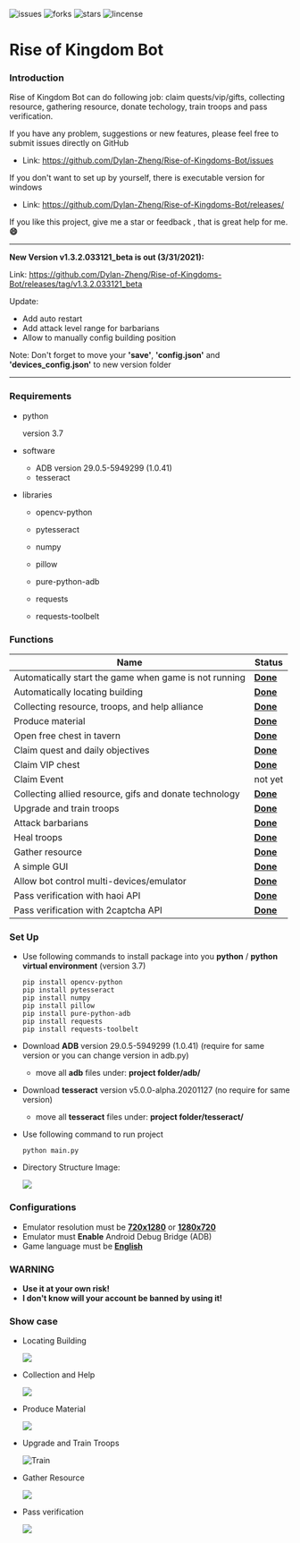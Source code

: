 ![issues](https://img.shields.io/github/issues/Dylan-Zheng/Rise-of-Kingdoms-Bot)
![forks](https://img.shields.io/github/forks/Dylan-Zheng/Rise-of-Kingdoms-Bot)
![stars](https://img.shields.io/github/stars/Dylan-Zheng/Rise-of-Kingdoms-Bot)
![lincense](https://img.shields.io/github/license/Dylan-Zheng/Rise-of-Kingdoms-Bot)

# Rise of Kingdom Bot

### **Introduction**

Rise of Kingdom Bot can do following job: claim quests/vip/gifts, collecting resource, gathering resource, donate techology, train troops and pass verification.

If you have any problem, suggestions or new features,  please feel free to submit issues directly on GitHub

- Link: https://github.com/Dylan-Zheng/Rise-of-Kingdoms-Bot/issues


If you don't want to set up by yourself, there is executable version for windows

- Link: https://github.com/Dylan-Zheng/Rise-of-Kingdoms-Bot/releases/


If you like this project, give me a star or feedback , that is great help for me. **:smile:**

------

**New Version v1.3.2.033121_beta is out (3/31/2021):**

Link: https://github.com/Dylan-Zheng/Rise-of-Kingdoms-Bot/releases/tag/v1.3.2.033121_beta

Update:

- Add auto restart
- Add attack level range for barbarians
- Allow to manually config building position

Note: Don't forget to move your **'save'**, **'config.json'** and **'devices_config.json'** to new version folder

------

### Requirements

- python

  version 3.7
  
- software

  - ADB  version 29.0.5-5949299 (1.0.41)
  - tesseract 

- libraries

  - opencv-python

  - pytesseract

  - numpy

  - pillow

  - pure-python-adb

  - requests
  
  - requests-toolbelt
  
    

### Functions

| Name                                                   | Status          |
| ------------------------------------------------------ | --------------- |
| Automatically start the game when game is not running  | **<u>Done</u>** |
| Automatically locating building                        | **<u>Done</u>** |
| Collecting resource, troops, and help alliance         | **<u>Done</u>** |
| Produce material                                       | **<u>Done</u>** |
| Open free chest in tavern                              | **<u>Done</u>** |
| Claim quest and daily objectives                       | **<u>Done</u>** |
| Claim VIP chest                                        | **<u>Done</u>** |
| Claim Event                                            | not yet         |
| Collecting allied resource, gifs and donate technology | **<u>Done</u>** |
| Upgrade and train troops                               | <u>**Done**</u> |
| Attack barbarians                                      | <u>**Done**</u> |
| Heal troops                                            | <u>**Done**</u> |
| Gather resource                                        | **<u>Done</u>** |
| A simple GUI                                           | **<u>Done</u>** |
| Allow bot control multi-devices/emulator               | **<u>Done</u>** |
| Pass verification with haoi API                        | **<u>Done</u>** |
| Pass verification with 2captcha API                    | **<u>Done</u>** |



### Set Up

- Use following commands to install package into you **python** / **python virtual environment** (version 3.7)

  ```
  pip install opencv-python
  pip install pytesseract
  pip install numpy
  pip install pillow
  pip install pure-python-adb
  pip install requests
  pip install requests-toolbelt
  ```

- Download **ADB** version 29.0.5-5949299 (1.0.41) (require for same version or you can change version in adb.py)

  - move all **adb** files under: **project folder/adb/** 

- Download **tesseract** version v5.0.0-alpha.20201127 (no require for same version)

  - move all **tesseract** files under: **project folder/tesseract/** 

- Use following command to run project

  ```
  python main.py
  ```

- Directory Structure Image:

  ![](https://github.com/Dylan-Zheng/Rise-of-Kingdoms-Bot/blob/main/docs/structure.png?raw=true)



### Configurations

- Emulator resolution must be <u>**720x1280**</u> or <u>**1280x720**</u>
- Emulator must **Enable** Android Debug Bridge (ADB)
- Game language must be <u>**English**</u> 



### WARNING

- **Use it at your own risk!**
- **I don't know will your account be banned by using it!**



### Show case

- Locating Building

  ![](https://github.com/Dylan-Zheng/Rise-of-Kingdoms-Bot/blob/main/docs/init_building_pos.gif?raw=true)

- Collection and Help

  ![](https://github.com/Dylan-Zheng/Rise-of-Kingdoms-Bot/blob/main/docs/collecting.gif?raw=true)

- Produce Material

  ![](https://github.com/Dylan-Zheng/Rise-of-Kingdoms-Bot/blob/main/docs/metarials_production.gif?raw=true)

- Upgrade and Train Troops

  ![Train](https://github.com/Dylan-Zheng/Rise-of-Kingdoms-Bot/blob/main/docs/auto_train.gif?raw=true)

- Gather Resource

  ![](https://github.com/Dylan-Zheng/Rise-of-Kingdoms-Bot/blob/main/docs/gather_edit.gif?raw=true)

- Pass verification

  ![](https://github.com/Dylan-Zheng/Rise-of-Kingdoms-Bot/blob/main/docs/pass_verification.gif?raw=true)
